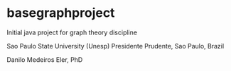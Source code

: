 # basegraphproject

Initial java project for graph theory discipline

Sao Paulo State University (Unesp)
Presidente Prudente, Sao Paulo, Brazil

Danilo Medeiros Eler, PhD

